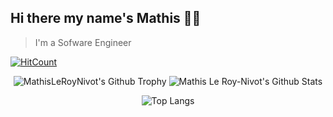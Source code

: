 ## Hi there my name's Mathis 👋🏼

> I'm a Sofware Engineer

[![HitCount](http://hits.dwyl.com/MathisLeRoyNivot/MathisLeRoyNivot.svg)](http://hits.dwyl.com/MathisLeRoyNivot/MathisLeRoyNivot)

<div align="center">
  
<img alt="MathisLeRoyNivot's Github Trophy" src="https://github-profile-trophy.vercel.app/?username=MathisLeRoyNivot&row=1" />

<img alt="Mathis Le Roy-Nivot's Github Stats" src="https://github-readme-stats.vercel.app/api?username=MathisLeRoyNivot&bg_color=30,000046,1CB5E0&title_color=fff&text_color=fff&show_icons=true&hide_border=true" />
  
</br>

![Top Langs](https://github-readme-stats.vercel.app/api/top-langs/?username=MathisLeRoyNivot&layout=compact)

</div>

